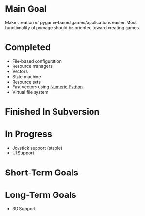 # Main Goal #

Make creation of pygame-based games/applications easier.  Most functionality of pymage
should be oriented toward creating games.

# Completed #

  * File-based configuration
  * Resource managers
  * Vectors
  * State machine
  * Resource sets
  * Fast vectors using [Numeric Python](http://numpy.scipy.org/)
  * Virtual file system

# Finished In Subversion #

# In Progress #

  * Joystick support (stable)
  * UI Support

# Short-Term Goals #

# Long-Term Goals #

  * 3D Support